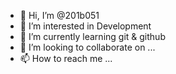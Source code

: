 - 👋 Hi, I’m @201b051
- 👀 I’m interested in Development 
- 🌱 I’m currently learning git & github
- 💞️ I’m looking to collaborate on ...
- 📫 How to reach me ...

<!---
201b051/201b051 is a ✨ special ✨ repository because its `README.md` (this file) appears on your GitHub profile.
You can click the Preview link to take a look at your changes.
--->
